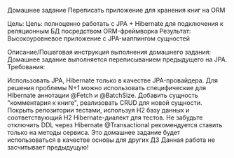 ﻿Домашнее задание
Переписать приложение для хранения книг на ORM

Цель:
Цель: полноценно работать с JPA + Hibernate для подключения к реляционным БД посредством ORM-фреймворка
Результат: Высокоуровневое приложение с JPA-маппингом сущностей

Описание/Пошаговая инструкция выполнения домашнего задания:
Домашнее задание выполняется переписыванием предыдущего на JPA.
Требования:

Использовать JPA, Hibernate только в качестве JPA-провайдера.
Для решения проблемы N+1 можно использовать специфические для Hibernate аннотации @Fetch и @BatchSize.
Добавить сущность "комментария к книге", реализовать CRUD для новой сущности.
Покрыть репозитории тестами, используя H2 базу данных и соответствующий H2 Hibernate-диалект для тестов.
Не забудьте отключить DDL через Hibernate
@Transactional рекомендуется ставить только на методы сервиса. Это домашнее задание будет использоваться 
в качестве основы для других ДЗ Данная работа не засчитывает предыдущую!